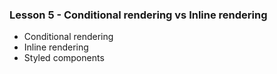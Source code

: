 ### Lesson 5 - Conditional rendering vs Inline rendering

- Conditional rendering
- Inline rendering
- Styled components
